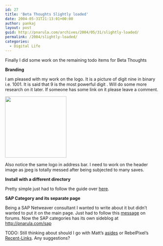 ```yaml
---
id: 27
title: 'Beta Thoughts Slightly loaded'
date: 2004-05-31T21:13:01+00:00
author: pankaj
layout: post
guid: http://pnarula.com/archives/2004/05/31/slightly-loaded/
permalink: /2004/slightly-loaded/
categories:
  - Digital Life
---
```

Finally I did some work on the remaining todo items for Beta Thoughts

**Branding**
  
I am pleased with my work on the logo. It is a picture of digit nine in binary i.e. 1001. It is said that 9 is the most powerful digit . Will do some more research on it later. If someone has some link on it please leave a comment. 

<div class="floatright">
  <img src="http://pnarula.com/images/bt/logo.gif" width="200" height="200" alt="" />
</div>

Also notice the same logo in address bar. I need to work on the header image as jpeg is totally messed after being subjected to many saves.

**Install with a different directory**
  
Pretty simple just had to follow the guide over <a href="http://wordpress.org/docs/installation/different-address/" onclick="_gaq.push(['_trackEvent', 'outbound-article', 'http://wordpress.org/docs/installation/different-address/', 'here']);" >here</a>.

**SAP Category and its separate page**
  
Being a SAP Netweaver consultant I wanted to write about it but didn&#8217;t wanted to put it on the main page. Just had to follow this <a href="http://wordpress.org/support/5/5687" onclick="_gaq.push(['_trackEvent', 'outbound-article', 'http://wordpress.org/support/5/5687', 'message']);" >message</a> on forums. Now the SAP categories has its own sideblog at <a href="http://pnarula.com/sap" onclick="_gaq.push(['_trackEvent', 'outbound-article', 'http://pnarula.com/sap', 'http://pnarula.com/sap']);" >http://pnarula.com/sap</a>

TODO: Still thinking about should I go with Matt&#8217;s <a href="http://photomatt.net/archives/2004/05/19/asides/" onclick="_gaq.push(['_trackEvent', 'outbound-article', 'http://photomatt.net/archives/2004/05/19/asides/', 'asides']);" >asides</a> or RebelPixel&#8217;s <a href="http://rebelpixel.com/projects/wp-recent-links/" onclick="_gaq.push(['_trackEvent', 'outbound-article', 'http://rebelpixel.com/projects/wp-recent-links/', 'Recent-Links']);" >Recent-Links</a>. Any suggestions?